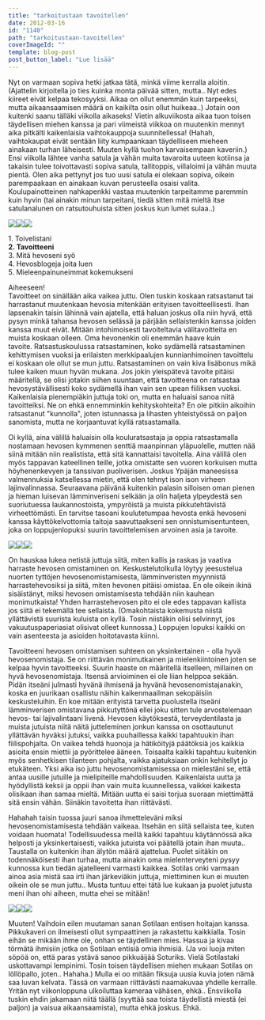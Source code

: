 ```yaml
---
title: "tarkoitustaan tavoitellen"
date: 2012-03-16
id: "1140"
path: "tarkoitustaan-tavoitellen"
coverImageId: ""
template: blog-post
post_button_label: "Lue lisää"
---
```


Nyt on varmaan sopiva hetki jatkaa tätä, minkä viime kerralla aloitin. (Ajattelin kirjoitella jo ties kuinka monta päivää sitten, mutta.. Nyt edes kiireet eivät kelpaa tekosyyksi. Aikaa on ollut enemmän kuin tarpeeksi, mutta aikaansaamisen määrä on kaikilta osin ollut huikeaa..) Jotain oon kuitenki saanu tälläki viikolla aikaseks! Vietin alkuviikosta aikaa tuon toisen täydellisen miehen kanssa ja pari viimeistä viikkoa on muutenkin mennyt aika pitkälti kaikenlaisia vaihtokauppoja suunnitellessa! (Hahah, vaihtokaupat eivät sentään liity kumpaankaan täydelliseen mieheen ainakaan turhan läheisesti. Muuten kyllä tuohon karvaisempaan kaveriin.) Ensi viikolla lähtee vanha satula ja vähän muita tavaroita uuteen kotiinsa ja takaisin tulee toivottavasti sopiva satula, tallitoppis, villaloimi ja vähän muuta pientä. Olen aika pettynyt jos tuo uusi satula ei olekaan sopiva, oikein parempaakaan en ainakaan kuvan perusteella osaisi valita. Koulupainotteinen nahkapenkki vastaa muutenkin tarpeitamme paremmin kuin hyvin (tai ainakin minun tarpeitani, tiedä sitten mitä mieltä itse satulanalunen on ratsutouhuista sitten joskus kun lumet sulaa..)

[![](/images/sotilas5.jpg)](http://3.bp.blogspot.com/-_V8sVx9R83I/T2OMHH-vm0I/AAAAAAAAAeo/u7EBtXNddEQ/s1600/sotilas5.jpg)[![](/images/S3+%252816%2529.jpg)](http://1.bp.blogspot.com/-nH4eKQXUvIc/T2OL7EjXQkI/AAAAAAAAAeY/rQ9_Y90lQsU/s1600/S3+%252816%2529.jpg)[![](/images/IMG_1857.jpg)](http://2.bp.blogspot.com/-xZ2EAi5PdZw/T2OME82FDsI/AAAAAAAAAeg/26-vgOEYHlA/s1600/IMG_1857.jpg)

1\. Toivelistani  
**2\. Tavoitteeni**  
3\. Mitä hevoseni syö  
4\. Hevosblogeja joita luen  
5\. Mieleenpainuneimmat kokemukseni

Aiheeseen!  
Tavoitteet on sinällään aika vaikea juttu. Olen tuskin koskaan ratsastanut tai harrastanut muutenkaan hevosia mitenkään erityisen tavoitteellisesti. Ihan lapsenakin taisin lähinnä vain ajatella, että haluan joskus olla niin hyvä, että pysyn minkä tahansa hevosen selässä ja pärjään sellaistenkin kanssa joiden kanssa muut eivät. Mitään intohimoisesti tavoiteltavia välitavoitteita en muista koskaan olleen. Oma hevonenkin oli enemmän haave kuin tavoite. Ratsastuskoulussa ratsastaminen, koko sydämellä ratsastaminen kehittymisen vuoksi ja erilaisten merkkipaalujen kunnianhimoinen tavoittelu ei koskaan ole ollut se mun juttu. Ratsastaminen on vain kiva lisäbonus mikä tulee kaiken muun hyvän mukana. Jos jokin yleispätevä tavoite pitäisi määritellä, se olisi jotakin siihen suuntaan, että tavoitteena on ratsastaa hevosystävällisesti koko sydämellä ihan vain sen upean fiiliksen vuoksi. Kaikenlaisia pienempiäkin juttuja toki on, mutta en haluaisi sanoa niitä tavoitteiksi. Ne on ehkä ennemminkin kehityskohteita? En ole pitkiin aikoihin ratsastanut "kunnolla", joten istunnassa ja lihasten yhteistyössä on paljon sanomista, mutta ne korjaantuvat kyllä ratsastamalla.

Oi kyllä, aina välillä haluaisin olla kouluratsastaja ja oppia ratsastamalla nostamaan hevosen kymmenen senttiä maanpinnan yläpuolelle, mutten nää siinä mitään niin realistista, että sitä kannattaisi tavoitella. Aina välillä olen myös tappavan kateellinen teille, jotka omistatte sen vuoren korkuisen mutta höyhenenkevyen ja tanssivan puoliverisen. Joskus Ypäjän maneesissa valmennuksia katsellessa mietin, että olen tehnyt ison ison virheen lajinvalinnassa. Seuraavana päivänä kuitenkin palasin silloisen oman pienen ja hieman luisevan lämminveriseni selkään ja olin haljeta ylpeydestä sen suoriutuessa laukannostoista, ympyröistä ja muista pikkutehtävistä virheettömästi. En tarvitse tasoani koulutetumpaa hevosta enkä hevoseni kanssa käyttökelvottomia taitoja saavuttaakseni sen onnistumisentunteen, joka on loppujenlopuksi suurin tavoittelemisen arvoinen asia ja tavoite.

[![](/images/S2+%25283%2529.jpg)](http://3.bp.blogspot.com/-A4zub8ZrhMs/T2OLNM6Gm7I/AAAAAAAAAeA/2MvQTdTIr8o/s1600/S2+%25283%2529.jpg)[![](/images/S2+%25286%2529.jpg)](http://3.bp.blogspot.com/-pCpwFadYsOI/T2OLRmU4l1I/AAAAAAAAAeQ/JOcp2hNyF-M/s1600/S2+%25286%2529.jpg)[![](/images/S2+%25284%2529.jpg)](http://3.bp.blogspot.com/-d0Y5E2vU7VY/T2OLPb2Fl5I/AAAAAAAAAeI/vHwn9BqGREI/s1600/S2+%25284%2529.jpg)

On hauskaa lukea netistä juttuja siitä, miten kallis ja raskas ja vaativa harraste hevosen omistaminen on. Keskustelutolkulla löytyy jeesustelua nuorten tyttöjen hevosenomistamisesta, lämminveristen myynnistä harrastehevosiksi ja siitä, miten hevonen pitäisi omistaa. En ole oikein ikinä sisäistänyt, miksi hevosen omistamisesta tehdään niin kauhean monimutkaista! Yhden harrastehevosen pito ei ole edes tappavan kallista jos siitä ei tekemällä tee sellaista. (Omakohtaista kokemusta niistä yllättävistä suurista kuluista on kyllä. Tosin niistäkin olisi selvinnyt, jos vakuutuspaperiasiat olisivat olleet kunnossa.) Loppujen lopuksi kaikki on vain asenteesta ja asioiden hoitotavasta kiinni.

Tavoitteeni hevosen omistamisen suhteen on yksinkertainen - olla hyvä hevosenomistaja. Se on riittävän monimutkainen ja mielenkiintoinen joten se kelpaa hyvin tavoitteeksi. Suurin haaste on määritellä itselleen, millainen on hyvä hevosenomistaja. Itsensä arvioiminen ei ole liian helppoa sekään. Pidän itseäni julmasti hyvänä ihmisenä ja hyvänä hevosenomistajanakin, koska en juurikaan osallistu näihin kaikenmaailman sekopäisiin keskusteluihin. En koe mitään erityistä tarvetta puolustella itseäni lämminverisen omistavana pikkutyttönä ellei joku sitten tule arvostelemaan hevos- tai lajivalintaani livenä. Hevosen käytöksestä, terveydentilasta ja muista jutuista niitä näitä jutteleminen jonkun kanssa on osottautunut yllättävän hyväksi jutuksi, vaikka puuhaillessa kaikki tapahtuukin ihan fiilispohjalta. On vaikea tehdä huonoja ja hätiköityjä päätöksiä jos kaikkia asioita ensin miettii ja pyörittelee ääneen. Toisaalta kaikki tapahtuu kuitenkin myös senhetkisen tilanteen pohjalta, vaikka ajatuksiaan onkin kehitellyt jo etukäteen. Yksi aika iso juttu hevosenomistamisessa on mielestäni se, että antaa uusille jutuille ja mielipiteille mahdollisuuden. Kaikenlaista uutta ja hyödyllistä keksii ja oppii ihan vain muita kuunnellessa, vaikkei kaikesta olisikaan ihan samaa mieltä. Mitään uutta ei saisi torjua suoraan miettimättä sitä ensin vähän. Siinäkin tavoitetta ihan riittävästi.

Hahahah taisin tuossa juuri sanoa ihmetteleväni miksi hevosenomistamisesta tehdään vaikeaa. Itsehän en siitä sellaista tee, kuten voidaan huomata! Todellisuudessa meillä kaikki tapahtuu käytännössä aika helposti ja yksinkertaisesti, vaikka jutuista voi päätellä jotain ihan muuta.. Taustalla on kuitenkin ihan älytön määrä ajattelua. Puolet siitäkin on todennäköisesti ihan turhaa, mutta ainakin oma mielenterveyteni pysyy kunnossa kun tiedän ajatelleeni varmasti kaikkea. Sotilas onki varmaan ainoa asia mistä saa irti ihan järkeviäkin juttuja, miettiminen kun ei muuten oikein ole se mun juttu.. Musta tuntuu ettei tätä lue kukaan ja puolet jutusta meni ihan ohi aiheen, mutta ehei se mitään!

[![](/images/0-unknown_soldier3.jpg)](http://4.bp.blogspot.com/-MPh2DzpGk1Y/T2ONkejAQvI/AAAAAAAAAfI/KOlFSffES3U/s1600/0-unknown_soldier3.jpg)[![](</images/S+(5).jpg>)](<http://1.bp.blogspot.com/-pHgKfm95GUE/T2ONpGFqXqI/AAAAAAAAAfQ/nLm-Sy8A5CU/s1600/S+(5).jpg>)[![](/images/S.jpg)](http://1.bp.blogspot.com/-9xg9kLuShl4/T2ONrUlXtPI/AAAAAAAAAfY/4qy01QiVSdk/s1600/S.jpg)

Muuten! Vaihdoin eilen muutaman sanan Sotilaan entisen hoitajan kanssa. Pikkukaveri on ilmeisesti ollut sympaattinen ja rakastettu kaikkialla. Tosin eihän se mikään ihme ole, onhan se täydellinen mies. Hassua ja kivaa törmätä ihmisiin jotka on Sotilaan entisiä omia ihmisiä. (Ja voi luoja miten söpöä on, että paras ystävä sanoo pikkuäijää Soturiks. Vielä Sotilastaki uskottavampi lempinimi. Tosin toisen täydellisen miehen mukaan Sotilas on löllöpallo, joten.. Hahaha.) Mulla ei oo mitään fiksuja uusia kuvia joten nämä saa luvan kelvata. Tässä on varmaan riittävästi naamakuvaa yhdelle kerralle. Yritän nyt viikonloppuna ulkoiluttaa kameraa vähäsen, ehkä.. Ensviikolla tuskin ehdin jakamaan niitä täällä (syyttää saa toista täydellistä miestä (ei paljon) ja vaisua aikaansaamista), mutta ehkä joskus. Ehkä.
